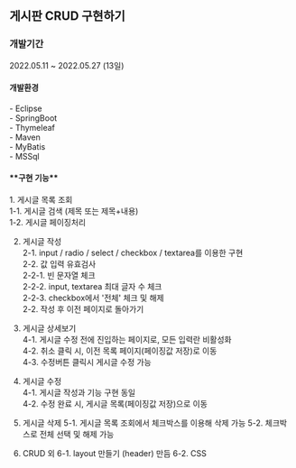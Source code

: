 <h2>게시판 CRUD 구현하기</h2>

<h3>개발기간</h3>
2022.05.11 ~ 2022.05.27 (13일)

<h4>개발환경</h4>
 - Eclipse <br>
 - SpringBoot  <br>
 - Thymeleaf  <br>
 - Maven  <br>
 - MyBatis  <br>
 - MSSql  <br>


<h4>**구현 기능**</h4>
1. 게시글 목록 조회  <br> 
  1-1. 게시글 검색 (제목 또는 제목+내용)  <br>
  1-2. 게시글 페이징처리  <br>
  
2. 게시글 작성  <br> 
  2-1. input / radio / select / checkbox / textarea를 이용한 구현  <br>
  2-2. 값 입력 유효검사  <br>
    2-2-1. 빈 문자열 체크  <br>
    2-2-2. input, textarea 최대 글자 수 체크  <br>
    2-2-3. checkbox에서 '전체' 체크 및 해제   <br>
  2-2. 작성 후 이전 페이지로 돌아가기  <br>
  
3. 게시글 상세보기  <br>
  4-1. 게시글 수정 전에 진입하는 페이지로, 모든 입력란 비활성화  <br>
  4-2. 취소 클릭 시, 이전 목록 페이지(페이징값 저장)로 이동  <br>
  4-3. 수정버튼 클릭시 게시글 수정 가능  <br>
  
4. 게시글 수정  <br>
  4-1. 게시글 작성과 기능 구현 동일  <br>
  4-2. 수정 완료 시, 게시글 목록(페이징값 저장)으로 이동  <br>
  
5. 게시글 삭제
  5-1. 게시글 목록 조회에서 체크박스를 이용해 삭제 가능
  5-2. 체크박스로 전체 선택 및 해제 가능

6. CRUD 외
  6-1. layout 만들기 (header) 만듬
  6-2. CSS

